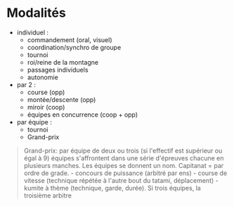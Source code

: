 # Modalités

- individuel :
	+ commandement (oral, visuel)
	+ coordination/synchro de groupe
	+ tournoi
	+ roi/reine de la montagne
	+ passages individuels
	+ autonomie
- par 2 :
	+ course (opp)
	+ montée/descente (opp)
	+ miroir (coop)
	+ équipes en concurrence (coop + opp)
- par équipe :
	+ tournoi
	+ Grand-prix 
> Grand-prix: par équipe de deux ou trois (si l'effectif est supérieur ou égal à 9) équipes s'affrontent dans une série d'épreuves chacune en plusieurs manches. Les équipes se donnent un nom. Capitanat = par ordre de grade.
	- concours de puissance (arbitré par ens)
	- course de vitesse (technique répétée à l'autre bout du tatami, déplacement)
	- kumite à thème (technique, garde, durée). Si trois équipes, la troisième arbitre
